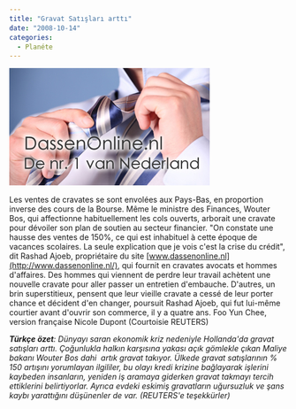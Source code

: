 ```yaml
---
title: "Gravat Satışları arttı"
date: "2008-10-14"
categories: 
  - Planéte
---
```


[![dassenonlinenr1a.jpg](../uploads/2008/10/dassenonlinenr1a.jpg)](../uploads/2008/10/dassenonlinenr1a.jpg "dassenonlinenr1a.jpg")[](../uploads/2008/10/01-ebru_gravat.jpg "01-ebru_gravat.jpg")

Les ventes de cravates se sont envolées aux Pays-Bas, en proportion inverse des cours de la Bourse. Même le ministre des Finances, Wouter Bos, qui affectionne habituellement les cols ouverts, arborait une cravate pour dévoiler son plan de soutien au secteur financier. "On constate une hausse des ventes de 150%, ce qui est inhabituel à cette époque de vacances scolaires. La seule explication que je vois c'est la crise du crédit", dit Rashad Ajoeb, propriétaire du site [www.dassenonline.nl](http://www.dassenonline.nl/), qui fournit en cravates avocats et hommes d'affaires. Des hommes qui viennent de perdre leur travail achètent une nouvelle cravate pour aller passer un entretien d'embauche. D'autres, un brin superstitieux, pensent que leur vieille cravate a cessé de leur porter chance et décident d'en changer, poursuit Rashad Ajoeb, qui fut lui-même courtier avant d'ouvrir son commerce, il y a quatre ans. Foo Yun Chee, version française Nicole Dupont (Courtoisie REUTERS)

_**Türkçe özet**: Dünyayı saran ekonomik kriz nedeniyle Hollanda'da gravat satışları arttı. Çoğunlukla halkın karşısına yakası açık gömlekle çıkan Maliye bakanı Wouter Bos dahi  artık gravat takıyor. Ülkede gravat satışlarının % 150 artışını yorumlayan ilgililer, bu olayı kredi krizine bağlayarak işlerini kaybeden insanların, yeniden iş aramaya giderken gravat takmayı tercih ettiklerini belirtiyorlar. Ayrıca evdeki eskimiş gravatların uğursuzluk ve şans kaybı yarattığını düşünenler de var. (REUTERS'e teşekkürler)_
